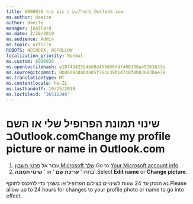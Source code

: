 ```yaml
---
title: 8000036 שינוי pic פרופיל/שם ב Outlook.com
ms.author: daeite
author: daeite
manager: joallard
ms.date: 2/28/2019
ms.audience: Admin
ms.topic: article
ROBOTS: NOINDEX, NOFOLLOW
localization_priority: Normal
ms.custom: 8000036
ms.openlocfilehash: e18742425546d9d455d56fdf400338a45361633b
ms.sourcegitcommit: 0b06093dabd685f76cc39b1d7c0f8b03883b6e79
ms.translationtype: MT
ms.contentlocale: he-IL
ms.lasthandoff: 10/25/2019
ms.locfileid: "36511346"
---
```

# <a name="change-my-profile-picture-or-name-in-outlookcom"></a><span data-ttu-id="e335d-102">שינוי תמונת הפרופיל שלי או השם בOutlook.com</span><span class="sxs-lookup"><span data-stu-id="e335d-102">Change my profile picture or name in Outlook.com</span></span>

1. <span data-ttu-id="e335d-103">עבור אל [פרטי חשבון Microsoft שלך](https://go.microsoft.com/fwlink/p/?linkid=860841).</span><span class="sxs-lookup"><span data-stu-id="e335d-103">Go to [Your Microsoft account info](https://go.microsoft.com/fwlink/p/?linkid=860841).</span></span>
1. <span data-ttu-id="e335d-104">בחרו ' **עריכת שם** ' או ' **שינוי תמונה**'.</span><span class="sxs-lookup"><span data-stu-id="e335d-104">Select **Edit name** or **Change picture**.</span></span>

<span data-ttu-id="e335d-105">נא המתן עד 24 שעות לשינויים בצילום הפרופיל או בשמך כדי להיכנס לתוקף.</span><span class="sxs-lookup"><span data-stu-id="e335d-105">Please allow up to 24 hours for changes to your profile photo or name to go into effect.</span></span>